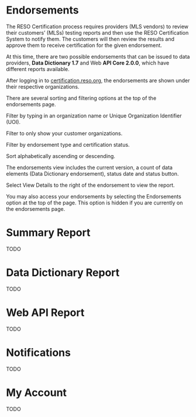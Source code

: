 # Endorsements
The RESO Certification process requires providers (MLS vendors) to review their customers’ (MLSs) testing reports and then use the RESO Certification System to notify them. The customers will then review the results and approve them to receive certification for the given endorsement.

At this time, there are two possible endorsements that can be issued to data providers, **Data Dictionary 1.7** and Web **API Core 2.0.0**, which have different reports available.

After logging in to [certification.reso.org](certification.reso.org), the endorsements are shown under their respective organizations.

There are several sorting and filtering options at the top of the endorsements page.

Filter by typing in an organization name or Unique Organization Identifier (UOI).

Filter to only show your customer organizations.

Filter by endorsement type and certification status.

Sort alphabetically ascending or descending.

The endorsements view includes the current version, a count of data elements (Data Dictionary endorsement), status date and status button.

Select View Details to the right of the endorsement to view the report.

You may also access your endorsements by selecting the Endorsements option at the top of the page. This option is hidden if you are currently on the endorsements page.



# Summary Report
TODO

# Data Dictionary Report
TODO

# Web API Report
TODO

# Notifications
TODO

# My Account
TODO
